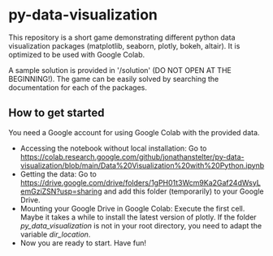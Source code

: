# py-data-visualization
This repository is a short game demonstrating different python data visualization packages (matplotlib, seaborn, plotly, bokeh, altair).
It is optimized to be used with Google Colab.

A sample solution is provided in '/solution' (DO NOT OPEN AT THE BEGINNING!). The game can be easily solved by searching the documentation for each of the packages.

## How to get started 
You need a Google account for using Google Colab with the provided data.
- Accessing the notebook without local installation: Go to https://colab.research.google.com/github/jonathanstelter/py-data-visualization/blob/main/Data%20Visualization%20with%20Python.ipynb 
- Getting the data: Go to https://drive.google.com/drive/folders/1gPH01t3Wcm9Ka2Gaf24dWsyLemGziZSN?usp=sharing and add this folder (temporarily) to your Google Drive.
- Mounting your Google Drive in Google Colab: Execute the first cell. Maybe it takes a while to install the latest version of plotly. If the folder *py_data_visualization* is not in your root directory, you need to adapt the variable *dir_location*.
- Now you are ready to start. Have fun!
